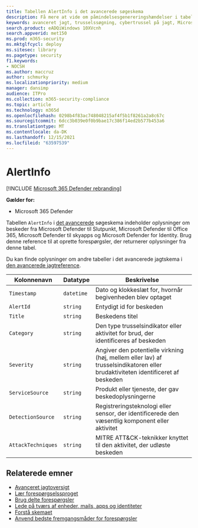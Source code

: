 ```yaml
---
title: Tabellen AlertInfo i det avancerede søgeskema
description: Få mere at vide om påmindelsesgenereringshændelser i tabellen AlertInfo i det avancerede jagtskema
keywords: avanceret jagt, trusselssøgning, cybertrussel på jagt, Microsoft 365 Defender, microsoft 365, m365, søgning, forespørgsel, telemetri, skemareference, kusto, tabel, kolonne, datatype, beskrivelse, AlertInfo, alarm, alvorsgrad, kategori, MITRE, ATT&CK, Microsoft Defender til slutpunkt, Microsoft Defender til Office 365, Microsoft Cloud App Security, MCAS og Microsoft Defender for Identity
search.product: eADQiWindows 10XVcnh
search.appverid: met150
ms.prod: m365-security
ms.mktglfcycl: deploy
ms.sitesec: library
ms.pagetype: security
f1.keywords:
- NOCSH
ms.author: maccruz
author: schmurky
ms.localizationpriority: medium
manager: dansimp
audience: ITPro
ms.collection: m365-security-compliance
ms.topic: article
ms.technology: m365d
ms.openlocfilehash: 0298b4f83ac748048215af4f5b1f8261a2a8c67c
ms.sourcegitcommit: 6dcc3b039e0f0b9bae17c386f14ed2b577b453a6
ms.translationtype: MT
ms.contentlocale: da-DK
ms.lasthandoff: 12/15/2021
ms.locfileid: "63597539"
---
```

# <a name="alertinfo"></a>AlertInfo

[!INCLUDE [Microsoft 365 Defender rebranding](../includes/microsoft-defender.md)]


**Gælder for:**
- Microsoft 365 Defender



Tabellen `AlertInfo` i [det avancerede](advanced-hunting-overview.md) søgeskema indeholder oplysninger om beskeder fra Microsoft Defender til Slutpunkt, Microsoft Defender til Office 365, Microsoft Defender til skyapps og Microsoft Defender for Identity. Brug denne reference til at oprette forespørgsler, der returnerer oplysninger fra denne tabel.

Du kan finde oplysninger om andre tabeller i det avancerede jagtskema i [den avancerede jagtreference](advanced-hunting-schema-tables.md).

| Kolonnenavn | Datatype | Beskrivelse |
|-------------|-----------|-------------|
| `Timestamp` | `datetime` | Dato og klokkeslæt for, hvornår begivenheden blev optaget |
| `AlertId` | `string` | Entydigt id for beskeden |
| `Title` | `string` | Beskedens titel |
| `Category` | `string` | Den type trusselsindikator eller aktivitet for brud, der identificeres af beskeden |
| `Severity` | `string` | Angiver den potentielle virkning (høj, mellem eller lav) af trusselsindikatoren eller brudaktiviteten identificeret af beskeden |
| `ServiceSource` | `string` | Produkt eller tjeneste, der gav beskedoplysningerne |
| `DetectionSource` | `string` | Registreringsteknologi eller sensor, der identificerede den væsentlig komponent eller aktivitet |
| `AttackTechniques` | `string` | MITRE ATT&CK-teknikker knyttet til den aktivitet, der udløste beskeden |

## <a name="related-topics"></a>Relaterede emner
- [Avanceret jagtoversigt](advanced-hunting-overview.md)
- [Lær forespørgselssproget](advanced-hunting-query-language.md)
- [Brug delte forespørgsler](advanced-hunting-shared-queries.md)
- [Lede på tværs af enheder, mails, apps og identiteter](advanced-hunting-query-emails-devices.md)
- [Forstå skemaet](advanced-hunting-schema-tables.md)
- [Anvend bedste fremgangsmåder for forespørgsler](advanced-hunting-best-practices.md)
